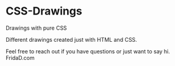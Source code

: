 # CSS-Drawings
Drawings with pure CSS

Different drawings created just with HTML and CSS.

Feel free to reach out if you have questions or just want to say hi.
FridaD.com
